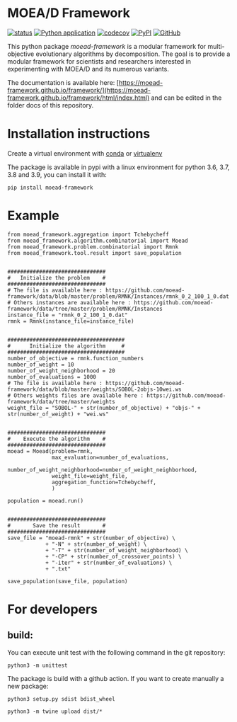 # MOEA/D Framework

[![status](https://joss.theoj.org/papers/a81ea21d0358e013000b0b3b926bd4ba/status.svg)](https://joss.theoj.org/papers/a81ea21d0358e013000b0b3b926bd4ba)
[![Python application](https://github.com/moead-framework/framework/workflows/Python%20application/badge.svg?branch=master)](https://github.com/moead-framework/framework/actions?query=workflow%3A%22Python+application%22)
[![codecov](https://codecov.io/gh/moead-framework/framework/branch/master/graph/badge.svg?token=J7MAU5E6BB)](https://codecov.io/gh/moead-framework/framework)
[![PyPI](https://img.shields.io/pypi/v/moead-framework)](https://pypi.org/project/moead-framework/)
[![GitHub](https://img.shields.io/github/license/moead-framework/framework?style=flat)](https://github.com/moead-framework/framework/blob/master/LICENCE)

This python package *moead-framework* is a modular framework for multi-objective evolutionary algorithms by decomposition. 
The goal  is to provide a modular framework for scientists and researchers interested in 
experimenting with MOEA/D and its numerous variants.

The documentation is available here: [https://moead-framework.github.io/framework/](https://moead-framework.github.io/framework/html/index.html) and can be edited in the folder docs of this repository.

# Installation instructions

Create a virtual environment with [conda](https://docs.conda.io/en/latest/miniconda.html) or [virtualenv](https://packaging.python.org/guides/installing-using-pip-and-virtual-environments/#creating-a-virtual-environment)

The package is available in pypi with a linux environment for python 3.6, 3.7, 3.8 and 3.9, you can install it with:

    pip install moead-framework
    
# Example

    from moead_framework.aggregation import Tchebycheff
    from moead_framework.algorithm.combinatorial import Moead
    from moead_framework.problem.combinatorial import Rmnk
    from moead_framework.tool.result import save_population
    
    
    ###############################
    #   Initialize the problem    #
    ###############################
    # The file is available here : https://github.com/moead-framework/data/blob/master/problem/RMNK/Instances/rmnk_0_2_100_1_0.dat
    # Others instances are available here : https://github.com/moead-framework/data/tree/master/problem/RMNK/Instances
    instance_file = "rmnk_0_2_100_1_0.dat"
    rmnk = Rmnk(instance_file=instance_file)
    
    
    #####################################
    #      Initialize the algorithm     #
    #####################################
    number_of_objective = rmnk.function_numbers
    number_of_weight = 10
    number_of_weight_neighborhood = 20
    number_of_evaluations = 1000
    # The file is available here : https://github.com/moead-framework/data/blob/master/weights/SOBOL-2objs-10wei.ws
    # Others weights files are available here : https://github.com/moead-framework/data/tree/master/weights
    weight_file = "SOBOL-" + str(number_of_objective) + "objs-" + str(number_of_weight) + "wei.ws"
    
    
    ###############################
    #    Execute the algorithm    #
    ###############################
    moead = Moead(problem=rmnk,
                  max_evaluation=number_of_evaluations,
                  number_of_weight_neighborhood=number_of_weight_neighborhood,
                  weight_file=weight_file,
                  aggregation_function=Tchebycheff,
                  )
    
    population = moead.run()
    
    
    ###############################
    #       Save the result       #
    ###############################
    save_file = "moead-rmnk" + str(number_of_objective) \
                + "-N" + str(number_of_weight) \
                + "-T" + str(number_of_weight_neighborhood) \
                + "-CP" + str(number_of_crossover_points) \
                + "-iter" + str(number_of_evaluations) \
                + ".txt"
    
    save_population(save_file, population)



# For developers 

## build: 

You can execute unit test with the following command in the git repository: 

    python3 -m unittest 


The package is build with a github action. If you want to create manually a new package: 

    python3 setup.py sdist bdist_wheel
 
    python3 -m twine upload dist/*

